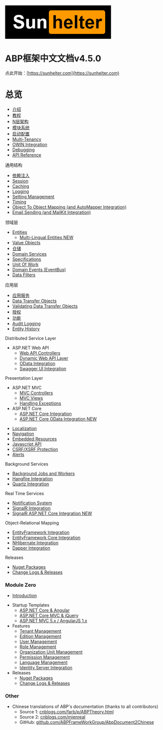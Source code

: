![Logo](./img/logo.png)

ABP框架中文文档v4.5.0
=============================

点此开始：[https://sunhelter.com](https://sunhelter.com)

# 总览
* [介绍](/Overall/Introduction)
* [教程](/Overall/Articles-Tutorials)
* [N层架构](/Overall/NLayer-Architecture)
* [模块系统](/Overall/Module-System)
* [启动配置](/Overall/Startup-Configuration)
* [Multi-Tenancy](Multi-Tenancy)
* [OWIN Integration](OWIN)
* [Debugging](Debugging)
* [API Reference](https://aspnetboilerplate.com/api-docs/index.html)

通用结构

* [依赖注入](/Common.Structures/Dependency-Injection)
* [Session](Abp-Session)
* [Caching](Caching)
* [Logging](Logging)
* [Setting Management](Setting-Management)
* [Timing](Timing)
* [Object To Object Mapping (and AutoMapper Integration)](Object-To-Object-Mapping)
* [Email Sending (and MailKit Integration)](Email-Sending)

领域层

* [Entities](Entities)
    * [Multi-Lingual Entities <label class="label label-success">NEW</label>](Multi-Lingual-Entities)
* [Value Objects](Value-Objects)
* [仓储](/Domain.Layer/Repositories)
* [Domain Services](Domain-Services)
* [Specifications](Specifications)
* [Unit Of Work](Unit-Of-Work)
* [Domain Events (EventBus)](EventBus-Domain-Events)
* [Data Filters](Data-Filters)

应用层

* [应用服务](/Application.Layer/Application-Services)
* [Data Transfer Objects](Data-Transfer-Objects)
* [Validating Data Transfer Objects](Validating-Data-Transfer-Objects)
* [授权](/Application.Layer/Authorization)
* [功能](/Application.Layer/Feature-Management)
* [Audit Logging](Audit-Logging)
* [Entity History](Entity-History)

Distributed Service Layer

-   ASP.NET Web API
    * [Web API Controllers](Web-API-Controllers)
    * [Dynamic Web API Layer](Dynamic-Web-API)
    * [OData Integration](OData-Integration)
    * [Swagger UI Integration](Swagger-UI-Integration)

Presentation Layer

-   ASP.NET MVC
    * [MVC Controllers](MVC-Controllers)
    * [MVC Views](MVC-Views)
    * [Handling Exceptions](Handling-Exceptions)
-   ASP.NET Core
    * [ASP.NET Core Integration](AspNet-Core)
    * [ASP.NET Core OData Integration <label class="label label-success">NEW</label>](OData-AspNetCore-Integration)
* [Localization](Localization)
* [Navigation](Navigation)
* [Embedded Resources](Embedded-Resource-Files)
* [Javascript API](/Pages/Documents/Javascript-API)
* [CSRF/XSRF Protection](XSRF-CSRF-Protection)
* [Alerts](UI-Alerts)

Background Services

* [Background Jobs and Workers](Background-Jobs-And-Workers)
* [Hangfire Integration](Hangfire-Integration)
* [Quartz Integration](Quartz-Integration)

Real Time Services

* [Notification System](Notification-System)
* [SignalR Integration](SignalR-Integration)
* [SignalR ASP.NET Core Integration <label class="label label-success">NEW</label>](SignalR-AspNetCore-Integration)

Object-Relational Mapping

* [EntityFramework Integration](EntityFramework-Integration)
* [EntityFramework Core Integration](Entity-Framework-Core)
* [NHibernate Integration](NHibernate-Integration)
* [Dapper Integration](Dapper-Integration)

Releases

* [Nuget Packages](Nuget-Packages)
* [Change Logs & Releases](https://github.com/aspnetboilerplate/aspnetboilerplate/releases)

### Module Zero

* [Introduction](Zero/Overall)
-   Startup Templates
    * [ASP.NET Core & Angular](Zero/Startup-Template-Angular)
    * [ASP.NET Core MVC & jQuery](Zero/Startup-Template-Core)
    * [ASP.NET MVC 5.x / AngularJS 1.x](Zero/Startup-Template)
-   Features
    * [Tenant Management](/Pages/Documents/Zero/Tenant-Management)
    * [Edition Management](/Pages/Documents/Zero/Edition-Management)
    * [User Management](/Pages/Documents/Zero/User-Management)
    * [Role Management](/Pages/Documents/Zero/Role-Management)
    * [Organization Unit Management](/Pages/Documents/Zero/Organization-Units)
    * [Permission Management](/Pages/Documents/Zero/Permission-Management)
    * [Language Management](/Pages/Documents/Zero/Language-Management)
    * [Identity Server Integration](Zero/Identity-Server)
-   Releases
    * [Nuget Packages](/Pages/Documents/Zero/Nuget-Packages)
    * [Change Logs & Releases](https://github.com/aspnetboilerplate/module-zero/releases)

### Other

-   Chinese translations of ABP's documentation (thanks to all contributors)
    -   Source 1: [cnblogs.com/farb/p/ABPTheory.html](http://www.cnblogs.com/farb/p/ABPTheory.html)
    -   Source 2: [cnblogs.com/mienreal](http://www.cnblogs.com/mienreal/p/4528470.html)
    -   GitHub: [github.com/ABPFrameWorkGroup/AbpDocument2Chinese](https://github.com/ABPFrameWorkGroup/AbpDocument2Chinese)

